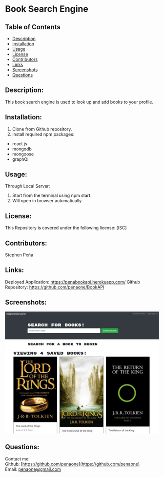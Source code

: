 # Book Search Engine

## Table of Contents
* [Description](#description)
* [Installation](#installation)
* [Usage](#usage)
* [License](#license)
* [Contributors](#contributors)
* [Links](#links)
* [Screenshots](#screenshots)
* [Questions](#questions)

## Description:
This book search engine is used to look up and add books to your profile. 

## Installation:
1. Clone from Github repository. <br>
3. Install required npm packages: <br>
* react.js <br>
* mongodb <br>
* mongoose <br>
* graphQl <br>



## Usage:
Through Local Server:<br>
1. Start from the terminal using npm start. <br>
2. Will open in browser automatically.

## License:
This Repository is covered under the following license: [ISC]

## Contributors:
Stephen Peña

## Links:
Deployed Application: https://penabookapi.herokuapp.com/
Github Repository: https://github.com/penaone/BookAPI

## Screenshots:
![Alt text](/client/public/screenshot.JPG?raw=true "BOOKAPI")
![Alt text](/client/public/screenshot2.JPG?raw=true "BOOKAPI")



## Questions:
Contact me:<br>
Github: [https://github.com/penaone](https://github.com/penaone)<br>
Email: [penaone@gmail.com](penaone@gmail.com)<br>

